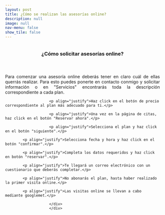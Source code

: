 ```yaml
---
layout: post
title: ¿Cómo se realizan las asesorías online?
description: null
image: null
nav-menu: false
show_tile: false
---
```


<section>
		             <a href="generic.html" class="image">
			               <img src="{% null %}" alt="" data-position="top center" />
	             	</a>
	             	<div class="content">
			                <div class="inner">
				                    <header class="major">
					                       <h3>¿Cómo solicitar asesorías online?</h3>
			                    	</header>
                        <p align="justify">Para comenzar una asesoría online deberás tener en claro cuál de ellas querrás realizar. Para esto puedes ponerte en contacto conmigo y solicitar información o en "Servicios" encontrarás toda la descripción correspondiente a cada plan.</p>
 
                        <p align="justify">Haz click en el botón de precio correspondiente al plan más adecuado para ti.</p>
 
                        <p align="justify">Una vez en la página de citas, haz click en el botón "Reservar ahora".</p>

                        <p align="justify">Selecciona el plan y haz click en el botón "siguiente".</p>
						
			<p align="justify">Selecciona fecha y hora y haz click en el botón "confirmar".</p>
						
			<p align="justify">Completa los datos requeridos y haz click en botón "reservar".</p>
						
			<p align="justify">Te llegará un correo electrónico con un cuestionario que deberás completar.</p>
			
			<p align="justify">No abonarás el plan, hasta haber realizado la primer visita online.</p>
			
			<p align="justify">Las visitas online se llevan a cabo mediante googlemet.</p>

			            </div>
	                  	</div>
</section>

